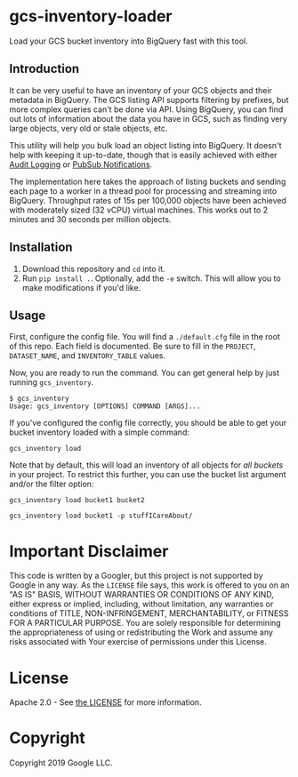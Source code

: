 # gcs-inventory-loader
Load your GCS bucket inventory into BigQuery fast with this tool.

## Introduction

It can be very useful to have an inventory of your GCS objects and their metadata in BigQuery. The GCS listing API supports filtering by prefixes, but more complex queries can't be done via API. Using BigQuery, you can find out lots of information about the data you have in GCS, such as finding very large objects, very old or stale objects, etc.

This utility will help you bulk load an object listing into BigQuery. It doesn't help with keeping it up-to-date, though that is easily achieved with either [Audit Logging](https://cloud.google.com/storage/docs/audit-logs) or [PubSub Notifications](https://cloud.google.com/storage/docs/pubsub-notifications).

The implementation here takes the approach of listing buckets and sending each page to a worker in a thread pool for processing and streaming into BigQuery. Throughput rates of 15s per 100,000 objects have been achieved with moderately sized (32 vCPU) virtual machines. This works out to 2 minutes and 30 seconds per million objects.

## Installation

  1) Download this repository and `cd` into it.
  2) Run `pip install .`. Optionally, add the `-e` switch. This will allow you to make modifications if you'd like.

## Usage

First, configure the config file. You will find a `./default.cfg` file in the root of this repo. Each field is documented. Be sure to fill in the `PROJECT`, `DATASET_NAME`, and `INVENTORY_TABLE` values.

Now, you are ready to run the command. You can get general help by just running `gcs_inventory`.

```
$ gcs_inventory 
Usage: gcs_inventory [OPTIONS] COMMAND [ARGS]...
```

If you've configured the config file correctly, you should be able to get your bucket inventory loaded with a simple command:

```
gcs_inventory load
```

Note that by default, this will load an inventory of all objects for _all buckets_ in your project. To restrict this further, you can use the bucket list argument and/or the filter option:

```
gcs_inventory load bucket1 bucket2
```

```
gcs_inventory load bucket1 -p stuffICareAbout/
```

# Important Disclaimer

This code is written by a Googler, but this project is not supported by Google in any way. As the `LICENSE` file says, this work is offered to you on an "AS IS" BASIS, WITHOUT WARRANTIES OR CONDITIONS OF ANY KIND, either express or implied, including, without limitation, any warranties or conditions of TITLE, NON-INFRINGEMENT, MERCHANTABILITY, or FITNESS FOR A PARTICULAR PURPOSE. You are solely responsible for determining the appropriateness of using or redistributing the Work and assume any risks associated with Your exercise of permissions under this License.

# License
Apache 2.0 - See [the LICENSE](/LICENSE) for more information.

# Copyright
Copyright 2019 Google LLC.